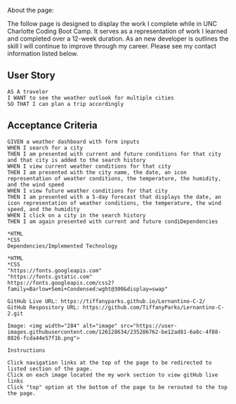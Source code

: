 

About the page:

The follow page is designed to display the work I complete while in UNC Charlotte Coding Boot Camp. It serves as a representation of work I learned and completed over a 12-week duration. As an new developer is outlines the skill I will continue to improve through my career. Please see my contact information listed below.

## User Story

```
AS A traveler
I WANT to see the weather outlook for multiple cities
SO THAT I can plan a trip accordingly
```

## Acceptance Criteria

```
GIVEN a weather dashboard with form inputs
WHEN I search for a city
THEN I am presented with current and future conditions for that city and that city is added to the search history
WHEN I view current weather conditions for that city
THEN I am presented with the city name, the date, an icon representation of weather conditions, the temperature, the humidity, and the wind speed
WHEN I view future weather conditions for that city
THEN I am presented with a 5-day forecast that displays the date, an icon representation of weather conditions, the temperature, the wind speed, and the humidity
WHEN I click on a city in the search history
THEN I am again presented with current and future condiDependencies

*HTML
*CSS
Dependencies/Implemented Technology 

*HTML
*CSS
"https://fonts.googleapis.com"
"https://fonts.gstatic.com"
https://fonts.googleapis.com/css2?family=Barlow+Semi+Condensed:wght@300&display=swap"

GitHub Live URL: https://tiffanyparks.github.io/Lernantino-C-2/
GitHub Respository URL: https://github.com/TiffanyParks/Lernantino-C-2.git

Image: <img width="284" alt="image" src="https://user-images.githubusercontent.com/126128634/235286762-be12ad81-6a8c-4f88-8826-fcda44e57f1b.png">

Instructions

Click navigation links at the top of the page to be redirected to listed section of the page.
Click on each image located the my work section to view gitHub live links
Click "top" option at the bottom of the page to be rerouted to the top the page.



